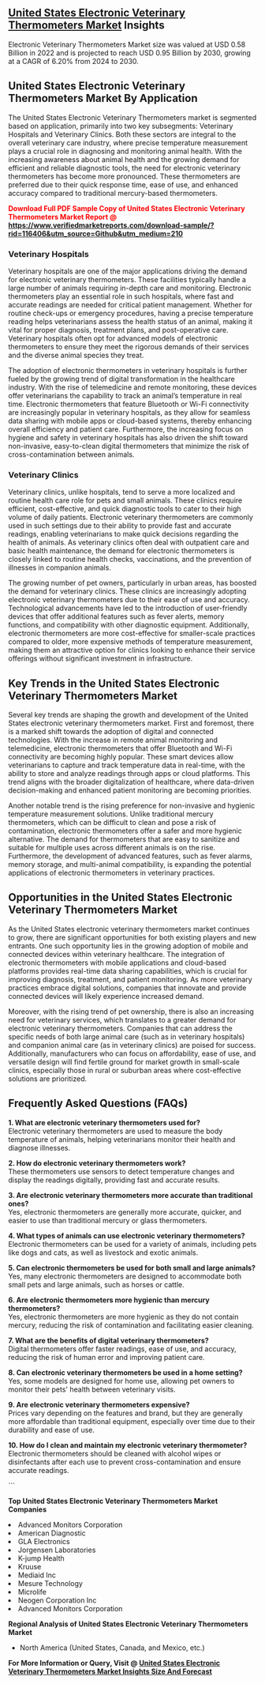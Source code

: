 <h2><a href="https://www.verifiedmarketreports.com/download-sample/?rid=116406&amp;utm_source=Github&amp;utm_medium=210" target="_blank">United States Electronic Veterinary Thermometers Market</a> Insights</h2><p>Electronic Veterinary Thermometers Market size was valued at USD 0.58 Billion in 2022 and is projected to reach USD 0.95 Billion by 2030, growing at a CAGR of 6.20% from 2024 to 2030.</p><p><h2>United States Electronic Veterinary Thermometers Market By Application</h2><p>The United States Electronic Veterinary Thermometers market is segmented based on application, primarily into two key subsegments: Veterinary Hospitals and Veterinary Clinics. Both these sectors are integral to the overall veterinary care industry, where precise temperature measurement plays a crucial role in diagnosing and monitoring animal health. With the increasing awareness about animal health and the growing demand for efficient and reliable diagnostic tools, the need for electronic veterinary thermometers has become more pronounced. These thermometers are preferred due to their quick response time, ease of use, and enhanced accuracy compared to traditional mercury-based thermometers.</p><p><strong><p><span class=""><span style="color: #ff0000;"><strong>Download Full PDF Sample Copy of United States Electronic Veterinary Thermometers Market Report</strong> @ </span><a href="https://www.verifiedmarketreports.com/download-sample/?rid=116406&amp;utm_source=Github&amp;utm_medium=210" target="_blank">https://www.verifiedmarketreports.com/download-sample/?rid=116406&amp;utm_source=Github&amp;utm_medium=210</a></span></p></strong></p><h3>Veterinary Hospitals</h3><p>Veterinary hospitals are one of the major applications driving the demand for electronic veterinary thermometers. These facilities typically handle a large number of animals requiring in-depth care and monitoring. Electronic thermometers play an essential role in such hospitals, where fast and accurate readings are needed for critical patient management. Whether for routine check-ups or emergency procedures, having a precise temperature reading helps veterinarians assess the health status of an animal, making it vital for proper diagnosis, treatment plans, and post-operative care. Veterinary hospitals often opt for advanced models of electronic thermometers to ensure they meet the rigorous demands of their services and the diverse animal species they treat.</p><p>The adoption of electronic thermometers in veterinary hospitals is further fueled by the growing trend of digital transformation in the healthcare industry. With the rise of telemedicine and remote monitoring, these devices offer veterinarians the capability to track an animal’s temperature in real time. Electronic thermometers that feature Bluetooth or Wi-Fi connectivity are increasingly popular in veterinary hospitals, as they allow for seamless data sharing with mobile apps or cloud-based systems, thereby enhancing overall efficiency and patient care. Furthermore, the increasing focus on hygiene and safety in veterinary hospitals has also driven the shift toward non-invasive, easy-to-clean digital thermometers that minimize the risk of cross-contamination between animals.</p><h3>Veterinary Clinics</h3><p>Veterinary clinics, unlike hospitals, tend to serve a more localized and routine health care role for pets and small animals. These clinics require efficient, cost-effective, and quick diagnostic tools to cater to their high volume of daily patients. Electronic veterinary thermometers are commonly used in such settings due to their ability to provide fast and accurate readings, enabling veterinarians to make quick decisions regarding the health of animals. As veterinary clinics often deal with outpatient care and basic health maintenance, the demand for electronic thermometers is closely linked to routine health checks, vaccinations, and the prevention of illnesses in companion animals.</p><p>The growing number of pet owners, particularly in urban areas, has boosted the demand for veterinary clinics. These clinics are increasingly adopting electronic veterinary thermometers due to their ease of use and accuracy. Technological advancements have led to the introduction of user-friendly devices that offer additional features such as fever alerts, memory functions, and compatibility with other diagnostic equipment. Additionally, electronic thermometers are more cost-effective for smaller-scale practices compared to older, more expensive methods of temperature measurement, making them an attractive option for clinics looking to enhance their service offerings without significant investment in infrastructure.</p><h2>Key Trends in the United States Electronic Veterinary Thermometers Market</h2><p>Several key trends are shaping the growth and development of the United States electronic veterinary thermometers market. First and foremost, there is a marked shift towards the adoption of digital and connected technologies. With the increase in remote animal monitoring and telemedicine, electronic thermometers that offer Bluetooth and Wi-Fi connectivity are becoming highly popular. These smart devices allow veterinarians to capture and track temperature data in real-time, with the ability to store and analyze readings through apps or cloud platforms. This trend aligns with the broader digitalization of healthcare, where data-driven decision-making and enhanced patient monitoring are becoming priorities.</p><p>Another notable trend is the rising preference for non-invasive and hygienic temperature measurement solutions. Unlike traditional mercury thermometers, which can be difficult to clean and pose a risk of contamination, electronic thermometers offer a safer and more hygienic alternative. The demand for thermometers that are easy to sanitize and suitable for multiple uses across different animals is on the rise. Furthermore, the development of advanced features, such as fever alarms, memory storage, and multi-animal compatibility, is expanding the potential applications of electronic thermometers in veterinary practices.</p><h2>Opportunities in the United States Electronic Veterinary Thermometers Market</h2><p>As the United States electronic veterinary thermometers market continues to grow, there are significant opportunities for both existing players and new entrants. One such opportunity lies in the growing adoption of mobile and connected devices within veterinary healthcare. The integration of electronic thermometers with mobile applications and cloud-based platforms provides real-time data sharing capabilities, which is crucial for improving diagnosis, treatment, and patient monitoring. As more veterinary practices embrace digital solutions, companies that innovate and provide connected devices will likely experience increased demand.</p><p>Moreover, with the rising trend of pet ownership, there is also an increasing need for veterinary services, which translates to a greater demand for electronic veterinary thermometers. Companies that can address the specific needs of both large animal care (such as in veterinary hospitals) and companion animal care (as in veterinary clinics) are poised for success. Additionally, manufacturers who can focus on affordability, ease of use, and versatile design will find fertile ground for market growth in small-scale clinics, especially those in rural or suburban areas where cost-effective solutions are prioritized.</p><h2>Frequently Asked Questions (FAQs)</h2><p><strong>1. What are electronic veterinary thermometers used for?</strong><br>Electronic veterinary thermometers are used to measure the body temperature of animals, helping veterinarians monitor their health and diagnose illnesses.</p><p><strong>2. How do electronic veterinary thermometers work?</strong><br>These thermometers use sensors to detect temperature changes and display the readings digitally, providing fast and accurate results.</p><p><strong>3. Are electronic veterinary thermometers more accurate than traditional ones?</strong><br>Yes, electronic thermometers are generally more accurate, quicker, and easier to use than traditional mercury or glass thermometers.</p><p><strong>4. What types of animals can use electronic veterinary thermometers?</strong><br>Electronic thermometers can be used for a variety of animals, including pets like dogs and cats, as well as livestock and exotic animals.</p><p><strong>5. Can electronic thermometers be used for both small and large animals?</strong><br>Yes, many electronic thermometers are designed to accommodate both small pets and large animals, such as horses or cattle.</p><p><strong>6. Are electronic thermometers more hygienic than mercury thermometers?</strong><br>Yes, electronic thermometers are more hygienic as they do not contain mercury, reducing the risk of contamination and facilitating easier cleaning.</p><p><strong>7. What are the benefits of digital veterinary thermometers?</strong><br>Digital thermometers offer faster readings, ease of use, and accuracy, reducing the risk of human error and improving patient care.</p><p><strong>8. Can electronic veterinary thermometers be used in a home setting?</strong><br>Yes, some models are designed for home use, allowing pet owners to monitor their pets' health between veterinary visits.</p><p><strong>9. Are electronic veterinary thermometers expensive?</strong><br>Prices vary depending on the features and brand, but they are generally more affordable than traditional equipment, especially over time due to their durability and ease of use.</p><p><strong>10. How do I clean and maintain my electronic veterinary thermometer?</strong><br>Electronic thermometers should be cleaned with alcohol wipes or disinfectants after each use to prevent cross-contamination and ensure accurate readings.</p>```</p><p><strong>Top United States Electronic Veterinary Thermometers Market Companies</strong></p><div data-test-id=""><p><li>Advanced Monitors Corporation</li><li> American Diagnostic</li><li> GLA Electronics</li><li> Jorgensen Laboratories</li><li> K-jump Health</li><li> Kruuse</li><li> Mediaid Inc</li><li> Mesure Technology</li><li> Microlife</li><li> Neogen Corporation Inc</li><li> Advanced Monitors Corporation</li></p><div><strong>Regional Analysis of&nbsp;United States Electronic Veterinary Thermometers Market</strong></div><ul><li dir="ltr"><p dir="ltr">North America&nbsp;(United States, Canada, and Mexico, etc.)</p></li></ul><p><strong>For More Information or Query, Visit @&nbsp;</strong><strong><a href="https://www.verifiedmarketreports.com/product/global-electronic-veterinary-thermometers-market-report-history-and-forecast-2014-2025-breakdown-data-by-manufacturers-key-regions-types-and-application/?utm_source=Github&amp;utm_medium=210" target="_blank">United States Electronic Veterinary Thermometers Market Insights Size And Forecast</a></strong></p></div>
